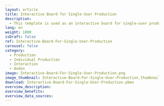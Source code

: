 ```yaml
---
layout: article
title: Interactive Board for Single-User Production
description: 
  - This template is used as an interactive board for single-user production. By using a touch screen at the corresponding workplace, the respective employee can report problems, stop assembly times and at the same time see how many parts are still to be completed for a specific order. This information can be centrally monitored elsewhere to optimize production. In this way, production data acquisition can be implemented very easily.
lang: en
weight: 1000
isDraft: false
ref: Interactive-Board-For-Single-User-Production
carousel: false
category:
  - Production
  - Individual Production
  - Interaction
  - Andon
image: Interactive-Board-For-Single-User-Production.png
image_thumbnail: Interactive-Board-For-Single-User-Production_thumbnail.png
download: Interactive-Board-For-Single-User-Production.pbmx
overview_description:
overview_benefits:
overview_data_sources:
---
```

